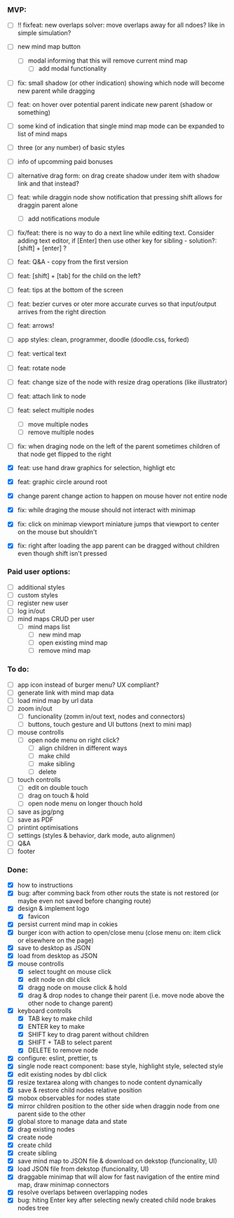 ### MVP:

- [ ] !! fixfeat: new overlaps solver: move overlaps away for all ndoes? like in simple simulation?

- [ ] new mind map button
  - [ ] modal informing that this will remove current mind map
    - [ ] add modal functionality
- [ ] fix: small shadow (or other indication) showing which node will become new parent while dragging
- [ ] feat: on hover over potential parent indicate new parent (shadow or something)

- [ ] some kind of indication that single mind map mode can be expanded to list of mind maps
- [ ] three (or any number) of basic styles
- [ ] info of upcomming paid bonuses
- [ ] alternative drag form: on drag create shadow under item with shadow link and that instead?
- [ ] feat: while draggin node show notification that pressing shift allows for draggin parent alone
  - [ ] add notifications module
- [ ] fix/feat: there is no way to do a next line while editing text. Consider adding text editor, if [Enter] then use other key for sibling - solution?: [shift] + [enter] ?
- [ ] feat: Q&A - copy from the first version
- [ ] feat: [shift] + [tab] for the child on the left?
- [ ] feat: tips at the bottom of the screen
- [ ] feat: bezier curves or oter more accurate curves so that input/output arrives from the right direction
- [ ] feat: arrows!
- [ ] app styles: clean, programmer, doodle (doodle.css, forked)
- [ ] feat: vertical text
- [ ] feat: rotate node
- [ ] feat: change size of the node with resize drag operations (like illustrator)
- [ ] feat: attach link to node
- [ ] feat: select multiple nodes
  - [ ] move multiple nodes
  - [ ] remove multiple nodes
- [ ] fix: when draging node on the left of the parent sometimes children of that node get flipped to the right

- [x] feat: use hand draw graphics for selection, highligt etc
- [x] feat: graphic circle around root
- [x] change parent change action to happen on mouse hover not entire node
- [x] fix: while draging the mouse should not interact with minimap
- [x] fix: click on minimap viewport miniature jumps that viewport to center on the mouse but shouldn't
- [x] fix: right after loading the app parent can be dragged without children even though shift isn't pressed

### Paid user options:

- [ ] additional styles
- [ ] custom styles
- [ ] register new user
- [ ] log in/out
- [ ] mind maps CRUD per user
  - [ ] mind maps list
    - [ ] new mind map
    - [ ] open existing mind map
    - [ ] remove mind map

### To do:

- [ ] app icon instead of burger menu? UX compliant?
- [ ] generate link with mind map data
- [ ] load mind map by url data
- [ ] zoom in/out
  - [ ] funcionality (zomm in/out text, nodes and connectors)
  - [ ] buttons, touch gesture and UI buttons (next to mini map)
- [ ] mouse controlls
  - [ ] open node menu on right click?
    - [ ] align children in different ways
    - [ ] make child
    - [ ] make sibling
    - [ ] delete
- [ ] touch controlls
  - [ ] edit on double touch
  - [ ] drag on touch & hold
  - [ ] open node menu on longer thouch hold
- [ ] save as jpg/png
- [ ] save as PDF
- [ ] printint optimisations
- [ ] settings (styles & behavior, dark mode, auto alignmen)
- [ ] Q&A
- [ ] footer

### Done:

- [x] how to instructions
- [x] bug: after comming back from other routs the state is not restored (or maybe even not saved before changing route)
- [x] design & implement logo
  - [x] favicon
- [x] persist current mind map in cokies
- [x] burger icon with action to open/close menu (close menu on: item click or elsewhere on the page)
- [x] save to desktop as JSON
- [x] load from desktop as JSON
- [x] mouse controlls
  - [x] select tought on mouse click
  - [x] edit node on dbl click
  - [x] dragg node on mouse click & hold
  - [x] drag & drop nodes to change their parent (i.e. move node above the other node to change parent)
- [x] keyboard controlls
  - [x] TAB key to make child
  - [x] ENTER key to make
  - [x] SHIFT key to drag parent without children
  - [x] SHIFT + TAB to select parent
  - [x] DELETE to remove node
- [x] configure: eslint, prettier, ts
- [x] single node react component: base style, highlight style, selected style
- [x] edit existing nodes by dbl click
- [x] resize textarea along with changes to node content dynamically
- [x] save & restore child nodes relative position
- [x] mobox observables for nodes state
- [x] mirror children position to the other side when draggin node from one parent side to the other
- [x] global store to manage data and state
- [x] drag existing nodes
- [x] create node
- [x] create child
- [x] create sibling
- [x] save mind map to JSON file & download on dekstop (funcionality, UI)
- [x] load JSON file from dekstop (funcionality, UI)
- [x] draggable minimap that will alow for fast navigation of the entire mind map, draw minimap connectors
- [x] resolve overlaps between overlapping nodes
- [x] bug: hiting Enter key after selecting newly created child node brakes nodes tree
